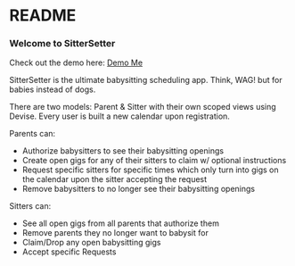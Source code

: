 # README

### Welcome to SitterSetter

Check out the demo here: [Demo Me](https://secret-everglades-72811.herokuapp.com/)

SitterSetter is the ultimate babysitting scheduling app. Think, WAG! but for babies instead of dogs.

There are two models: Parent & Sitter with their own scoped views using Devise. Every user is built a new calendar upon registration.

Parents can:
* Authorize babysitters to see their babysitting openings
* Create open gigs for any of their sitters to claim w/ optional instructions
* Request specific sitters for specific times which only turn into gigs on the calendar upon the sitter accepting the request
* Remove babysitters to no longer see their babysitting openings

Sitters can:
* See all open gigs from all parents that authorize them
* Remove parents they no longer want to babysit for
* Claim/Drop any open babysitting gigs
* Accept specific Requests
